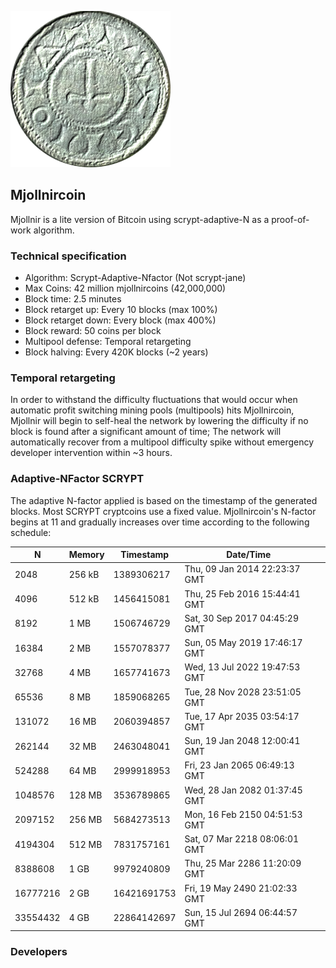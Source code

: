 ![](/share/pixmaps/mjollnircoin.png)

## Mjollnircoin

Mjollnir is a lite version of Bitcoin using scrypt-adaptive-N as a proof-of-work algorithm.

### Technical specification

 - Algorithm: Scrypt-Adaptive-Nfactor (Not scrypt-jane)
 - Max Coins: 42 million mjollnircoins (42,000,000)
 - Block time: 2.5 minutes
 - Block retarget up: Every 10 blocks (max 100%)
 - Block retarget down: Every block (max 400%)
 - Block reward: 50 coins per block 
 - Multipool defense: Temporal retargeting
 - Block halving: Every 420K blocks (~2 years)
 
 
### Temporal retargeting
In order to withstand the difficulty fluctuations that would occur when automatic profit switching mining pools (multipools) hits Mjollnircoin, Mjollnir will begin to self-heal the network by lowering the difficulty if no block is found after a significant amount of time; The network will automatically recover from a multipool difficulty spike without emergency developer intervention within ~3 hours.
 
### Adaptive-NFactor SCRYPT

The adaptive N-factor applied is based on the timestamp of the generated blocks.
Most SCRYPT cryptcoins use a fixed value.
Mjollnircoin's N-factor begins at 11 and gradually increases over time according to the following schedule:
 
| N        | Memory | Timestamp   | Date/Time                     |   |
|----------|--------|-------------|-------------------------------|---|
| 2048     | 256 kB | 1389306217  | Thu, 09 Jan 2014 22:23:37 GMT |   |
| 4096     | 512 kB | 1456415081  | Thu, 25 Feb 2016 15:44:41 GMT |   |
| 8192     | 1 MB   | 1506746729  | Sat, 30 Sep 2017 04:45:29 GMT |   |
| 16384    | 2 MB   | 1557078377  | Sun, 05 May 2019 17:46:17 GMT |   |
| 32768    | 4 MB   | 1657741673  | Wed, 13 Jul 2022 19:47:53 GMT |   |
| 65536    | 8 MB   | 1859068265  | Tue, 28 Nov 2028 23:51:05 GMT |   |
| 131072   | 16 MB  | 2060394857  | Tue, 17 Apr 2035 03:54:17 GMT |   |
| 262144   | 32 MB  | 2463048041  | Sun, 19 Jan 2048 12:00:41 GMT |   |
| 524288   | 64 MB  | 2999918953  | Fri, 23 Jan 2065 06:49:13 GMT |   |
| 1048576  | 128 MB | 3536789865  | Wed, 28 Jan 2082 01:37:45 GMT |   |
| 2097152  | 256 MB | 5684273513  | Mon, 16 Feb 2150 04:51:53 GMT |   |
| 4194304  | 512 MB | 7831757161  | Sat, 07 Mar 2218 08:06:01 GMT |   |
| 8388608  | 1 GB   | 9979240809  | Thu, 25 Mar 2286 11:20:09 GMT |   |
| 16777216 | 2 GB   | 16421691753 | Fri, 19 May 2490 21:02:33 GMT |   |
| 33554432 | 4 GB   | 22864142697 | Sun, 15 Jul 2694 06:44:57 GMT |   |


### Developers





